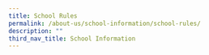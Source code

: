 ```yaml
---
title: School Rules
permalink: /about-us/school-information/school-rules/
description: ""
third_nav_title: School Information
---
```

